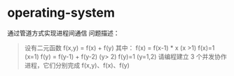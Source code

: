 # operating-system
通过管道方式实现进程间通信
问题描述：
> 设有二元函数 f(x,y) = f(x) + f(y) 其中： 
> f(x) = f(x-1) * x (x >1) f(x)=1 (x=1) 
> f(y) = f(y-1) + f(y-2) (y> 2) f(y)=1 (y=1,2) 
> 请编程建立 3 个并发协作进程，它们分别完成 f(x,y)、f(x)、f(y)
